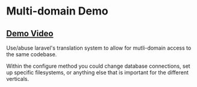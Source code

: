 # Multi-domain Demo

## [Demo Video](https://cln.sh/SCf4nxNFt5jh2xlTM1dn)

Use/abuse laravel's translation system to allow for mutli-domain access to the same codebase.

Within the configure method you could change database connections, set up specific filesystems, or anything else that is important for the different verticals.
